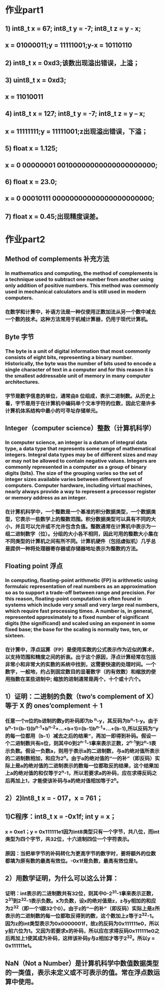 # 作业part1
## 1) int8_t x = 67; int8_t y = -7; int8_t z = y - x;
## x = 01000011;y = 11111001;y-x = 10110110
## 2) int8_t x = 0xd3;该数出现溢出错误，上溢；
## 3) uint8_t x = 0xd3;
## x = 11010011
## 4) int8_t x = 127; int8_t y = -7; int8_t z = y – x;
## x = 11111111;y = 11111001;z出现溢出错误，下溢；
## 5) float x = 1.125;
## x = 0 00000001 00100000000000000000000;
## 6) float x = 23.0;
## x = 0 00010111 00000000000000000000000;
## 7) float x = 0.45;出现精度误差。


# 作业part2
## Method of complements 补充方法
### In mathematics and computing, the method of complements is a technique used to subtract one number from another using only addition of positive numbers. This method was commonly used in mechanical calculators and is still used in modern computers.
### 在数学和计算中，补语方法是一种仅使用正数加法从另一个数中减去一个数的技术。这种方法常用于机械计算器，仍用于现代计算机。
## Byte 字节
### The byte is a unit of digital information that most commonly consists of eight bits, representing a binary number. Historically, the byte was the number of bits used to encode a single character of text in a computer and for this reason it is the smallest addressable unit of memory in many computer architectures.
### 字节是数字信息的单位，通常由8 位组成，表示二进制数。从历史上看，字节是用于在计算机中编码单个文本字符的位数，因此它是许多计算机体系结构中最小的可寻址存储单元。
## Integer（computer science）整数（计算机科学）
### In computer science, an integer is a datum of integral data type, a data type that represents some range of mathematical integers. Integral data types may be of different sizes and may or may not be allowed to contain negative values. Integers are commonly represented in a computer as a group of binary digits (bits). The size of the grouping varies so the set of integer sizes available varies between different types of computers. Computer hardware, including virtual machines, nearly always provide a way to represent a processor register or memory address as an integer.
### 在计算机科学中，一个整数是一个基准的积分数据类型，一个数据类型，它表示一些数学上的整数范围。积分数据类型可以具有不同的大小，并且可以允许或不允许包含负值。整数通常在计算机中表示为一组二进制数字（位）。分组的大小各不相同，因此可用的整数大小集在不同类型的计算机之间有所不同。计算机硬件（包括虚拟机）几乎总是提供一种将处理器寄存器或存储器地址表示为整数的方法。
## Floating point 浮点
### In computing, floating-point arithmetic (FP) is arithmetic using formulaic representation of real numbers as an approximation so as to support a trade-off between range and precision. For this reason, floating-point computation is often found in systems which include very small and very large real numbers, which require fast processing times. A number is, in general, represented approximately to a fixed number of significant digits (the significand) and scaled using an exponent in some fixed base; the base for the scaling is normally two, ten, or sixteen.
### 在计算中，浮点运算（FP）是使用实数的公式表示作为近似的算术，以支持范围和精度之间的折衷。出于这个原因，浮点计算经常在包括非常小和非常大的实数的系统中找到，这需要快速的处理时间。一个数字，一般地，约占到固定数目的显著数字（的有效数）和缩放的使用指数在某些进制中; 缩放的进制通常是两个，十个或十六个。

## 1）证明：二进制的负数（two‘s complement of X）等于 X 的 ones’complement ＋ 1
### 任意一个n位的b进制的数y的补码即为b <sup>n</sup>-y，其反码为b<sup>n</sup>-1-y。由于b<sup>n</sup>-1=(b-1)(b<sup>n-1</sup>+b<sup>n-2</sup>+...+b+1)=(b-1)b<sup>n-1</sup>+...+(b-1),所以反码为“y的每一位都用（b-1）减去之后的结果”，再加一即得到补码。假设一个二进制数共有n位，则其中0到2<sup>n-1</sup>-1拿来表示正数，2<sup>n-1</sup>到2<sup>n</sup>-1表示负数。假设一负数a，则用于表示a的二进制数，与a的绝对值所表示的二进制数相加，和应为2<sup>n</sup>。由于a的绝对值的“一的补”（即反码）实际上是a的绝对值的二进制表示的数每一位都取反的结果，这个结果加上a的绝对值的和仅等于2<sup>n</sup>-1，所以若要求a的补码，应在求得反码之后再加上1，才能使该补码与a的绝对值相加等于2<sup>n</sup>。
## 2）2)Int8_t x = - 017，x = 761；

## 1)C程序：int8_t x = -0x1f; int y = x；
### x = 0xe1；y = 0x111111e1因为int8类型只有一个字节，共八位，而int类型为四个字节，共32位，十六进制四位一个字符表示。
### 原因：当把单字节的补码转化为更高字节的数字时，要将额外的位数都填为原有数的最高有效位。-0x1f是负数，最高有效位是1。
## 2）用数学证明，为什么可以这么计算：
### 证明：int表示的二进制数共有32位，则其中0-2<sup>31</sup>-1拿来表示正数，2<sup>31</sup>到2<sup>32</sup>-1表示负数。x为负数，设x的绝对值是z，z与y相加的和应为2<sup>32</sup>（即一个1跟32个0）。由于z的“一的补”（即反码）实际上是z所表示的二进制数的每一位都取反得到的数，这个数加上z等于2<sup>32</sup>-1。因为z的int类型表示为0x0000001f，故z的反码为0x111111e0，所以y前六位为1。又因为若要求x的补码，所以应在求得反码0x111111e0之后再加上1使其成为补码，这样该补码y与z相加才等于2<sup>32</sup>。所以y = 0x111111e1。

## NaN（Not a Number）是计算机科学中数值数据类型的一类值，表示未定义或不可表示的值。常在浮点数运算中使用。
